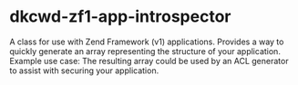 dkcwd-zf1-app-introspector
==========================

A class for use with Zend Framework (v1) applications.  Provides a way to quickly generate an array representing the structure of your application.  Example use case: The resulting array could be used by an ACL generator to assist with securing your application.